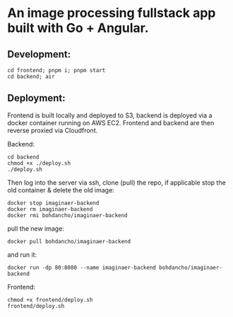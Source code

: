 # An image processing fullstack app built with Go + Angular.

## Development:
```
cd frontend; pnpm i; pnpm start
cd backend; air
```
 
## Deployment:
Frontend is built locally and deployed to S3, backend is deployed via a docker container running on AWS EC2. Frontend and backend are then reverse proxied via Cloudfront. 

Backend:
```
cd backend
chmod +x ./deploy.sh
./deploy.sh
```
Then log into the server via ssh, clone (pull) the repo,
if applicable stop the old container & delete the old image:
```
docker stop imaginaer-backend
docker rm imaginaer-backend
docker rmi bohdancho/imaginaer-backend
```
pull the new image:
```
docker pull bohdancho/imaginaer-backend
```
and run it:
```
docker run -dp 80:8080 --name imaginaer-backend bohdancho/imaginaer-backend 
```

Frontend:
```
chmod +x frontend/deploy.sh
frontend/deploy.sh
```
